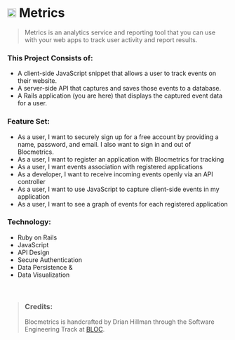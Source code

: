 # <img src="https://raw.githubusercontent.com/DrianHillman/blocmetrics/master/app/assets/images/favicon.ico" width="20px" /> Metrics

> Metrics is an analytics service and reporting tool that you can use with your web apps to track user activity and report results.

### This Project Consists of:

- A client-side JavaScript snippet that allows a user to track events on their website.
- A server-side API that captures and saves those events to a database.
- A Rails application (you are here) that displays the captured event data for a user.

### Feature Set:
- As a user, I want to securely sign up for a free account by providing a name, password, and email. I also want to sign in and out of Blocmetrics.
- As a user, I want to register an application with Blocmetrics for tracking
- As a user, I want events association with registered applications
- As a developer, I want to receive incoming events openly via an API controller
- As a user, I want to use JavaScript to capture client-side events in my application
- As a user, I want to see a graph of events for each registered application

### Technology:
- Ruby on Rails
- JavaScript 
- API Design
- Secure Authentication
- Data Persistence &
- Data Visualization

<br>

> ### Credits:
> Blocmetrics is handcrafted by Drian Hillman through the Software Engineering Track at [BLOC](https://bloc.io).